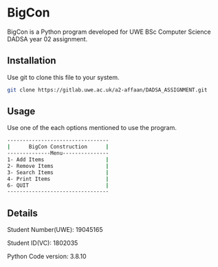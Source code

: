 # BigCon

BigCon is a Python program developed for UWE BSc Computer Science DADSA year 02 assignment.

## Installation
Use git to clone this file to your system.
```bash
git clone https://gitlab.uwe.ac.uk/a2-affaan/DADSA_ASSIGNMENT.git
```

## Usage
Use one of the each options mentioned to use the program.
```bash
---------------------------------
|      BigCon Construction      |
--------------Menu---------------
1- Add Items                    |
2- Remove Items                 |
3- Search Items                 |
4- Print Items                  |
6- QUIT                         |
---------------------------------
```

## Details
Student Number(UWE): 19045165

Student ID(VC): 1802035

Python Code version: 3.8.10

